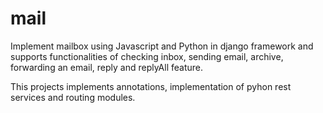 # mail
Implement mailbox using Javascript and Python in django framework and supports functionalities of checking inbox, sending email,
archive, forwarding an email, reply and replyAll feature.

This projects implements annotations, implementation of pyhon rest services and routing modules.
